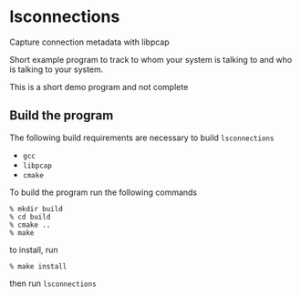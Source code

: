 # lsconnections

Capture connection metadata with libpcap

Short example program to track to whom your system is talking
to and who is talking to your system.

This is a short demo program and not complete


Build the program
--------------
The following build requirements are necessary to build `lsconnections` 
- `gcc`
- `libpcap`
- `cmake`

To build the program run the following commands

    % mkdir build
    % cd build
    % cmake ..
    % make

to install, run

    % make install

then run `lsconnections`
